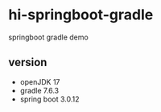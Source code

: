 # hi-springboot-gradle
springboot gradle demo



## version
- openJDK 17
- gradle 7.6.3
- spring boot 3.0.12
